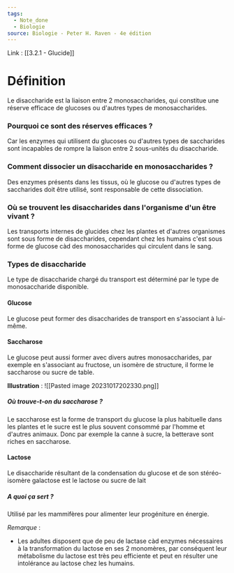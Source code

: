 ```yaml
---
tags:
  - Note_done
  - Biologie
source: Biologie - Peter H. Raven - 4e édition
---
```


Link : [[3.2.1 - Glucide]]

# Définition
Le disaccharide est la liaison entre 2 monosaccharides, qui constitue une réserve efficace de glucoses ou d'autres types de monosaccharides.
### Pourquoi ce sont des réserves efficaces ?
Car les enzymes qui utilisent du glucoses ou d'autres types de saccharides sont incapables de rompre la liaison entre 2 sous-unités du disaccharide. 

### Comment dissocier un disaccharide en monosaccharides ?
Des enzymes présents dans les tissus, où le glucose ou d'autres types de saccharides doit être utilisé, sont responsable de cette dissociation.

### Où se trouvent les disaccharides dans l'organisme d'un être vivant ?
Les transports internes de glucides chez les plantes et d'autres organismes sont sous forme de disaccharides, cependant chez les humains c'est sous forme de glucose càd des monosaccharides qui circulent dans le sang.

### Types de disaccharide
Le type de disaccharide chargé du transport est déterminé par le type de monosaccharide disponible. 

#### Glucose 
Le glucose peut former des disaccharides de transport en s'associant à lui-même.

#### Saccharose 
Le glucose peut aussi former avec divers autres monosaccharides, par exemple en s'associant au fructose, un isomère de structure, il forme le saccharose ou sucre de table.

**Illustration** :
![[Pasted image 20231017202330.png]]

##### Où trouve-t-on du saccharose ?
Le saccharose est la forme de transport du glucose la plus habituelle dans les plantes et le sucre est le plus souvent consommé par l'homme et d'autres animaux.
Donc par exemple la canne à sucre, la betterave sont riches en saccharose.

#### Lactose 
Le disaccharide résultant de la condensation du glucose et de son stéréo-isomère galactose est le lactose ou sucre de lait

##### A quoi ça sert ?
Utilisé par les mammifères pour alimenter leur progéniture en énergie.

_Remarque_ :
- Les adultes disposent que de peu de lactase càd enzymes nécessaires à la transformation du lactose en ses 2 monomères, par conséquent leur métabolisme du lactose est très peu efficiente et peut en résulter une intolérance au lactose chez les humains.

